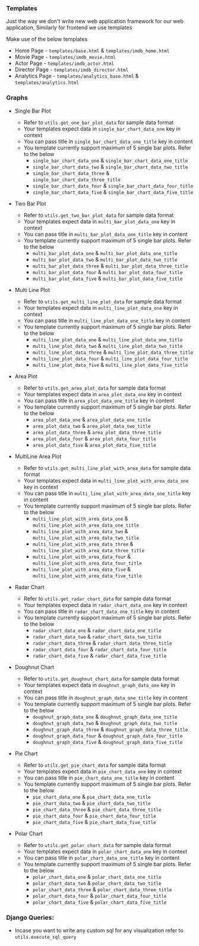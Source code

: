 ### Templates
Just the way we don't write new web application framework for our web application, Similarly for frontend we use templates

Make use of the below templates 
* Home Page -   `templates/base.html` & `templates/imdb_home.html`
* Movie Page -  `templates/imdb_movie.html`
* Actor Page -   `templates/imdb_actor.html`
* Director Page -   `templates/imdb_director.html`
* Analytics Page -  `templates/analytics_base.html` & `templates/analytics.html`

### Graphs
* Single Bar Plot
    * Refer to `utils.get_one_bar_plot_data` for sample data format
    * Your templates expect data in `single_bar_chart_data_one` key in context
    * You can pass title in `single_bar_chart_data_one_title` key in content
    * You template currently support maximum of 5 single bar plots. Refer to the below  
        * `single_bar_chart_data_one` & `single_bar_chart_data_one_title`
        * `single_bar_chart_data_two` & `single_bar_chart_data_two_title`
        * `single_bar_chart_data_three` & `single_bar_chart_data_three_title`
        * `single_bar_chart_data_four` & `single_bar_chart_data_four_title`
        * `single_bar_chart_data_five` & `single_bar_chart_data_five_title`
        
* Two Bar Plot
    * Refer to `utils.get_two_bar_plot_data` for sample data format
    * Your templates expect data in `multi_bar_plot_data_one` key in context
    * You can pass title in `multi_bar_plot_data_one_title` key in content
    * You template currently support maximum of 5 single bar plots. Refer to the below  
        * `multi_bar_plot_data_one` & `multi_bar_plot_data_one_title`
        * `multi_bar_plot_data_two` & `multi_bar_plot_data_two_title`
        * `multi_bar_plot_data_three` & `multi_bar_plot_data_three_title`
        * `multi_bar_plot_data_four` & `multi_bar_plot_data_four_title`
        * `multi_bar_plot_data_five` & `multi_bar_plot_data_five_title`
        
* Multi Line Plot
    * Refer to `utils.get_multi_line_plot_data` for sample data format
    * Your templates expect data in `multi_line_plot_data_one` key in context
    * You can pass title in `multi_line_plot_data_one_title` key in content
    * You template currently support maximum of 5 single bar plots. Refer to the below  
        * `multi_line_plot_data_one` & `multi_line_plot_data_one_title`
        * `multi_line_plot_data_two` & `multi_line_plot_data_two_title`
        * `multi_line_plot_data_three` & `multi_line_plot_data_three_title`
        * `multi_line_plot_data_four` & `multi_line_plot_data_four_title`
        * `multi_line_plot_data_five` & `multi_line_plot_data_five_title`

* Area Plot
    * Refer to `utils.get_area_plot_data` for sample data format
    * Your templates expect data in `area_plot_data_one` key in context
    * You can pass title in `area_plot_data_one_title` key in content
    * You template currently support maximum of 5 single bar plots. Refer to the below  
        * `area_plot_data_one` & `area_plot_data_one_title`
        * `area_plot_data_two` & `area_plot_data_two_title`
        * `area_plot_data_three` & `area_plot_data_three_title`
        * `area_plot_data_four` & `area_plot_data_four_title`
        * `area_plot_data_five` & `area_plot_data_five_title`


* MultiLine Area Plot
    * Refer to `utils.get_multi_line_plot_with_area_data` for sample data format
    * Your templates expect data in `multi_line_plot_with_area_data_one` key in context
    * You can pass title in `multi_line_plot_with_area_data_one_title` key in content
    * You template currently support maximum of 5 single bar plots. Refer to the below  
        * `multi_line_plot_with_area_data_one` & `multi_line_plot_with_area_data_one_title`
        * `multi_line_plot_with_area_data_two` & `multi_line_plot_with_area_data_two_title`
        * `multi_line_plot_with_area_data_three` & `multi_line_plot_with_area_data_three_title`
        * `multi_line_plot_with_area_data_four` & `multi_line_plot_with_area_data_four_title`
        * `multi_line_plot_with_area_data_five` & `multi_line_plot_with_area_data_five_title`

* Radar Chart
    * Refer to `utils.get_radar_chart_data` for sample data format
    * Your templates expect data in `radar_chart_data_one` key in context
    * You can pass title in `radar_chart_data_one_title` key in content
    * You template currently support maximum of 5 single bar plots. Refer to the below  
        * `radar_chart_data_one` & `radar_chart_data_one_title`
        * `radar_chart_data_two` & `radar_chart_data_two_title`
        * `radar_chart_data_three` & `radar_chart_data_three_title`
        * `radar_chart_data_four` & `radar_chart_data_four_title`
        * `radar_chart_data_five` & `radar_chart_data_five_title`


* Doughnut Chart
    * Refer to `utils.get_doughnut_chart_data` for sample data format
    * Your templates expect data in `doughnut_graph_data_one` key in context
    * You can pass title in `doughnut_graph_data_one_title` key in content
    * You template currently support maximum of 5 single bar plots. Refer to the below  
        * `doughnut_graph_data_one` & `doughnut_graph_data_one_title`
        * `doughnut_graph_data_two` & `doughnut_graph_data_two_title`
        * `doughnut_graph_data_three` & `doughnut_graph_data_three_title`
        * `doughnut_graph_data_four` & `doughnut_graph_data_four_title`
        * `doughnut_graph_data_five` & `doughnut_graph_data_five_title`

* Pie Chart
    * Refer to `utils.get_pie_chart_data` for sample data format
    * Your templates expect data in `pie_chart_data_one` key in context
    * You can pass title in `pie_chart_data_one_title` key in content
    * You template currently support maximum of 5 single bar plots. Refer to the below  
        * `pie_chart_data_one` & `pie_chart_data_one_title`
        * `pie_chart_data_two` & `pie_chart_data_two_title`
        * `pie_chart_data_three` & `pie_chart_data_three_title`
        * `pie_chart_data_four` & `pie_chart_data_four_title`
        * `pie_chart_data_five` & `pie_chart_data_five_title`

* Polar Chart
    * Refer to `utils.get_polar_chart_data` for sample data format
    * Your templates expect data in `polar_chart_data_one` key in context
    * You can pass title in `polar_chart_data_one_title` key in content
    * You template currently support maximum of 5 single bar plots. Refer to the below  
        * `polar_chart_data_one` & `polar_chart_data_one_title`
        * `polar_chart_data_two` & `polar_chart_data_two_title`
        * `polar_chart_data_three` & `polar_chart_data_three_title`
        * `polar_chart_data_four` & `polar_chart_data_four_title`
        * `polar_chart_data_five` & `polar_chart_data_five_title`


### Django Queries:
* Incase you want to write any custom sql for any visualization refer to `utils.execute_sql_query`

